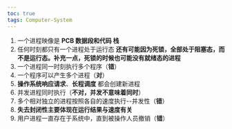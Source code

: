 ```yaml
---
toc: true
tags: Computer-System
---
```

1. 一个进程映像是 **PCB 数据段和代码 栈**
2. 任何时刻都只有一个进程处于运行态 **还有可能因为死锁，全部处于阻塞态，而不是运行态。补充一点，死锁的时候也可能没有就绪态的进程**
3. 一个进程同一时刻执行多个程序（**错**）
4. 一个程序可以产生多个进程（**对**）
5. **操作系统响应请求**、**长程调度** 都会创建新进程
6. 并发进程同时执行（**不对，并发不意味着同时**）
7. 多个相对独立的进程按照各自的速度执行--并发性（**错**）
8. **失去封闭性主要体现在运行结果与速度有关**
9. 用户进程一直存在于系统中，直到被操作人员撤销（**错**）
